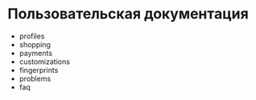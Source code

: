 Пользовательская документация
=============================

- profiles
- shopping
- payments
- customizations
- fingerprints
- problems
- faq
